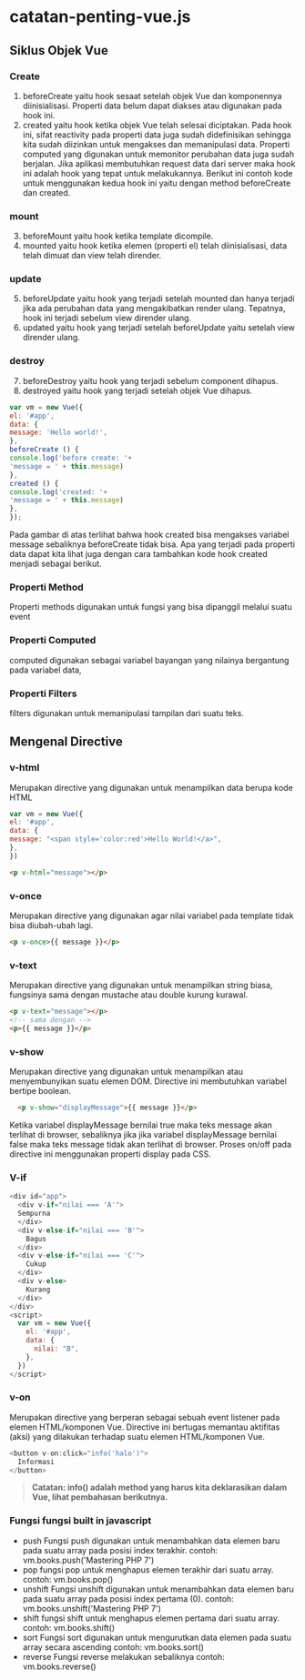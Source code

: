 # catatan-penting-vue.js

## Siklus Objek Vue

### Create

1. beforeCreate yaitu hook sesaat setelah objek Vue dan komponennya diinisialisasi. Properti data belum
dapat diakses atau digunakan pada hook ini.
2. created yaitu hook ketika objek Vue telah selesai diciptakan. Pada hook ini, sifat reactivity pada properti
data juga sudah didefinisikan sehingga kita sudah diizinkan untuk mengakses dan memanipulasi data.
Properti computed yang digunakan untuk memonitor perubahan data juga sudah berjalan. Jika aplikasi
membutuhkan request data dari server maka hook ini adalah hook yang tepat untuk melakukannya.
Berikut ini contoh kode untuk menggunakan kedua hook ini yaitu dengan method beforeCreate dan created.

### mount
3. beforeMount yaitu hook ketika template dicompile.
4. mounted yaitu hook ketika elemen (properti el) telah diinisialisasi, data telah dimuat dan view telah
dirender.

### update
5. beforeUpdate yaitu hook yang terjadi setelah mounted dan hanya terjadi jika ada perubahan data yang
mengakibatkan render ulang. Tepatnya, hook ini terjadi sebelum view dirender ulang.
6. updated yaitu hook yang terjadi setelah beforeUpdate yaitu setelah view dirender ulang.

### destroy
7. beforeDestroy yaitu hook yang terjadi sebelum component dihapus.
8. destroyed yaitu hook yang terjadi setelah objek Vue dihapus.

```javascript
var vm = new Vue({
el: '#app',
data: {
message: 'Hello world!',
},
beforeCreate () {
console.log('before create: '+
'message = ' + this.message)
},
created () {
console.log('created: '+
'message = ' + this.message)
},
});
```
Pada gambar di atas terlihat bahwa hook created bisa mengakses variabel message sebaliknya beforeCreate
tidak bisa.
Apa yang terjadi pada properti data dapat kita lihat juga dengan cara tambahkan kode hook created menjadi
sebagai berikut.


### Properti Method
Properti methods digunakan untuk fungsi yang bisa dipanggil melalui suatu event

### Properti Computed
computed digunakan sebagai variabel bayangan yang nilainya bergantung pada variabel data,

### Properti Filters
filters digunakan untuk memanipulasi tampilan dari suatu teks.

## Mengenal Directive

### v-html
Merupakan directive yang digunakan untuk menampilkan data berupa kode HTML
```javascript
var vm = new Vue({
el: '#app',
data: {
message: "<span style='color:red'>Hello World!</a>",
},
})
```

```html
<p v-html="message"></p>
```

### v-once
Merupakan directive yang digunakan agar nilai variabel pada template tidak bisa diubah-ubah lagi.

```html
<p v-once>{{ message }}</p>
```

### v-text
Merupakan directive yang digunakan untuk menampilkan string biasa, fungsinya sama dengan mustache
atau double kurung kurawal.

```html
<p v-text="message"></p>
<!-- sama dengan -->
<p>{{ message }}</p>
```

### v-show
Merupakan directive yang digunakan untuk menampilkan atau menyembunyikan suatu elemen DOM.
Directive ini membutuhkan variabel bertipe boolean.

```html
  <p v-show="displayMessage">{{ message }}</p>
```
Ketika variabel displayMessage bernilai true maka teks message akan terlihat di browser, sebaliknya jika
jika variabel displayMessage bernilai false maka teks message tidak akan terlihat di browser. Proses on/off
pada directive ini menggunakan properti display pada CSS.

### V-if
```javascript
<div id="app">
  <div v-if="nilai === 'A'">
  Sempurna
  </div>
  <div v-else-if="nilai === 'B'">
    Bagus
  </div>
  <div v-else-if="nilai === 'C'">
    Cukup
  </div>
  <div v-else>
    Kurang
  </div>
</div>
<script>
  var vm = new Vue({
    el: '#app',
    data: {
      nilai: "B",
    },
  })
</script>
````

### v-on
Merupakan directive yang berperan sebagai sebuah event listener pada elemen HTML/komponen Vue.
Directive ini bertugas memantau aktifitas (aksi) yang dilakukan terhadap suatu elemen HTML/komponen Vue.

```javascript
<button v-on:click="info('halo')">
  Informasi
</button>
```

> **Catatan: info() adalah method yang harus kita deklarasikan dalam Vue, lihat pembahasan berikutnya.** 

### Fungsi fungsi built in javascript
* push
Fungsi push digunakan untuk menambahkan data elemen baru pada suatu array pada posisi index terakhir.
contoh: vm.books.push('Mastering PHP 7')
* pop
fungsi pop untuk menghapus elemen terakhir dari suatu array.
contoh: vm.books.pop()
* unshift
Fungsi unshift digunakan untuk menambahkan data elemen baru pada suatu array pada posisi index pertama
(0).
contoh: vm.books.unshift('Mastering PHP 7')
* shift
fungsi shift untuk menghapus elemen pertama dari suatu array.
contoh: vm.books.shift()
* sort Fungsi sort digunakan untuk mengurutkan data elemen pada suatu array secara ascending
contoh: vm.books.sort()
* reverse Fungsi reverse melakukan sebaliknya
contoh: vm.books.reverse()
